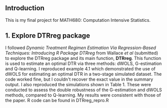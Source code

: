 ## Introduction

This is my final project for MATH680: Computation Intensive Statistics. 

## 1. Explore DTRreg package
I followed *Dynamic Treatment Regimen Estimation Via Regression-Based Techniques: Introducing R Package DTRreg* from Wallace *et al* (submitted) to explore the DTRreg package and its main function, **DTRreg**. This function is used to estimate an optimal DTR via three methods: dWOLS, G-estimation and Q-learning. I reproduced example 4.1 which demonstrated the use of dWOLS for estimating an optimal DTR in a two-stage simulated dataset. The code worked fine, but I couldn't recover the exact value in the summary output. I also reproduced the simulations shown in Table 1. These were conducted to assess the double robustness of the G-estimation and dWOLS methods, compared to Q-learning. My results were consistent with those of the paper. R code can be found in DTRreg_repro.R
